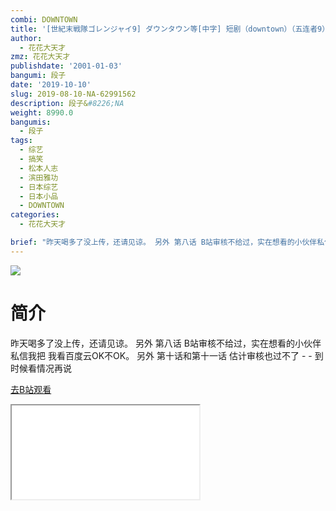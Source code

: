 ```yaml
---
combi: DOWNTOWN
title: '[世紀末戦隊ゴレンジャイ9] ダウンタウン等[中字] 短剧（downtown）（五连者9）'
author:
  - 花花大天才
zmz: 花花大天才
publishdate: '2001-01-03'
bangumi: 段子
date: '2019-10-10'
slug: 2019-08-10-NA-62991562
description: 段子&#8226;NA
weight: 8990.0
bangumis:
  - 段子
tags:
  - 综艺
  - 搞笑
  - 松本人志
  - 滨田雅功
  - 日本综艺
  - 日本小品
  - DOWNTOWN
categories:
  - 花花大天才

brief: "昨天喝多了没上传，还请见谅。 另外 第八话 B站审核不给过，实在想看的小伙伴私信我把 我看百度云OK不OK。 另外 第十话和第十一话 估计审核也过不了 - - 到时候看情况再说"
---
```

![](https://raw.githubusercontent.com/tcgriffith/owaraisite/master/static/tmpimg/3b23ea5c515c1757510e4c5f22699ee319b7f8ce.jpg.480.jpg)
# 简介  
昨天喝多了没上传，还请见谅。
另外 第八话 B站审核不给过，实在想看的小伙伴私信我把 我看百度云OK不OK。
另外 第十话和第十一话 估计审核也过不了 - - 到时候看情况再说  

[去B站观看](https://www.bilibili.com/video/av62991562/)
<div class ="resp-container"><iframe class="testiframe" src="//player.bilibili.com/player.html?aid=62991562"", scrolling="no", allowfullscreen="true" > </iframe></div> 
